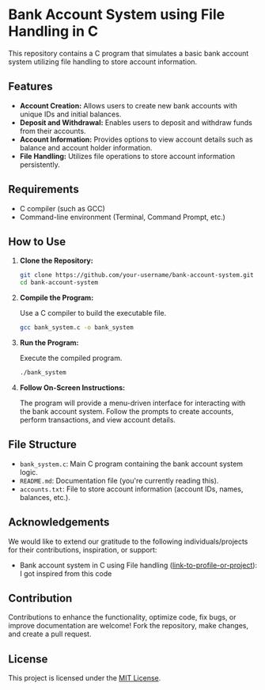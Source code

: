 # Bank Account System using File Handling in C

This repository contains a C program that simulates a basic bank account system utilizing file handling to store account information.

## Features

- **Account Creation:** Allows users to create new bank accounts with unique IDs and initial balances.
- **Deposit and Withdrawal:** Enables users to deposit and withdraw funds from their accounts.
- **Account Information:** Provides options to view account details such as balance and account holder information.
- **File Handling:** Utilizes file operations to store account information persistently.

## Requirements

- C compiler (such as GCC)
- Command-line environment (Terminal, Command Prompt, etc.)

## How to Use

1. **Clone the Repository:**

    ```bash
    git clone https://github.com/your-username/bank-account-system.git
    cd bank-account-system
    ```

2. **Compile the Program:**

    Use a C compiler to build the executable file.

    ```bash
    gcc bank_system.c -o bank_system
    ```

3. **Run the Program:**

    Execute the compiled program.

    ```bash
    ./bank_system
    ```

4. **Follow On-Screen Instructions:**

    The program will provide a menu-driven interface for interacting with the bank account system. Follow the prompts to create accounts, perform transactions, and view account details.

## File Structure

- `bank_system.c`: Main C program containing the bank account system logic.
- `README.md`: Documentation file (you're currently reading this).
- `accounts.txt`: File to store account information (account IDs, names, balances, etc.).

## Acknowledgements

We would like to extend our gratitude to the following individuals/projects for their contributions, inspiration, or support:

- Bank account system in C using File handling ([link-to-profile-or-project](https://www.geeksforgeeks.org/bank-account-system-in-c-using-file-handling/)): I got inspired from this code

## Contribution

Contributions to enhance the functionality, optimize code, fix bugs, or improve documentation are welcome! Fork the repository, make changes, and create a pull request.

## License

This project is licensed under the [MIT License](LICENSE).
